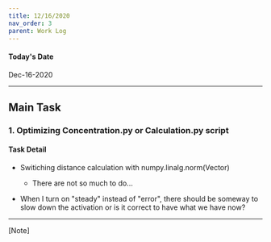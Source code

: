 ```yaml
---
title: 12/16/2020
nav_order: 3 
parent: Work Log
---
```


#### Today's Date
Dec-16-2020

--------------------------------------------------------------------------------
## Main Task

### 1. Optimizing Concentration.py or Calculation.py script
#### Task Detail 
- Switiching distance calculation with numpy.linalg.norm(Vector)
    - There are not so much to do... 

- When I turn on "steady" instead of "error", there should be someway to slow down the activation or is it correct to have what we have now? 


----------------------------------------------------------
[Note]